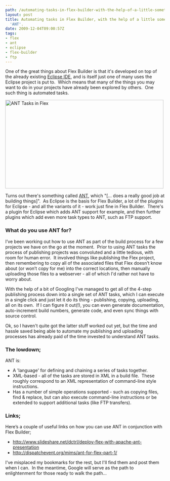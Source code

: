 ```yaml
---
path: /automating-tasks-in-flex-builder-with-the-help-of-a-little-something-called-ant/
layout: post
title: Automating tasks in Flex Builder, with the help of a little something called
  'ANT'.
date: 2009-12-04T09:00:57Z
tags:
- flex
- ant
- eclipse
- flex-builder
- ftp
---
```


One of the great things about Flex Builder is that it's developed on top of the already existing <a href="http://www.eclipse.org/" target="_blank">Eclipse IDE</a>, and is itself just one of many uses the Eclipse project is put to.  Which means that many of the things you may want to do in your projects have already been explored by others.  One such thing is automated tasks.

<img class="alignnone size-full wp-image-1058" title="ANT Tasks in Flex" src="http://uploads.psyked.co.uk/2009/12/anttasks.jpg" alt="ANT Tasks in Flex" width="500" height="280" />

Turns out there's something called <a href="http://ant.apache.org/faq.html#what-is-ant" target="_blank">ANT</a>, which "[... does a really good job at building things]".  As Eclipse is the basis for Flex Builder, a lot of the plugins for Eclipse - and all the variants of it - work just fine in Flex Builder.  There's a plugin for Eclipse which adds ANT support for example, and then further plugins which add even more task types to ANT, such as FTP support.
<!--more-->
<h3>What do you use ANT for?</h3>
I’ve been  working out how to use ANT as part of the build process for a few projects we have on the go at the moment.  Prior to using ANT tasks the process of publishing projects was convoluted and a little tedious, with room for human error.  It involved things like publishing the Flex project, then remembering to copy all of the  associated files that Flex doesn’t know about (or won’t copy for me) into  the correct locations, then manually uploading those files to a webserver - all of which I'd rather not have to worry about.

With the help of a bit of Googling I've managed to get all of the 4-step publishing process down into a single set of ANT tasks, which I can execute in a single click and just let it do its thing - publishing, copying, uploading, all on its own.  If I can figure it out(!), you can even generate documentation, auto-increment build numbers, generate code, and even sync things with source control.

Ok, so I haven't quite got the latter stuff worked out yet, but the time and hassle saved being able to automate my publishing and uploading processes has already paid of the time invested to understand ANT tasks.
<h3>The lowdown;</h3>
ANT is:
<ul>
	<li>A 'language' for defining and chaining a series of tasks together.</li>
	<li>XML-based - all of the tasks are stored in XML in a build file.  These roughly correspond to an XML representation of command-line style instructions.</li>
	<li>Has a number of simple operations supported - such as copying files, find &amp; replace, but can also execute command-line instructions or be extended to support additional tasks (like FTP transfers).</li>
</ul>
<h3>Links;</h3>
Here’s a couple  of useful links on how you can use ANT in conjunction with Flex Builder;
<ul>
	<li><a href="http://www.slideshare.net/dctrl/deploy-flex-with-apache-ant-presentation">http://www.slideshare.net/dctrl/deploy-flex-with-apache-ant-presentation</a></li>
	<li><a href="http://dispatchevent.org/mims/ant-for-flex-part-1/">http://dispatchevent.org/mims/ant-for-flex-part-1/</a></li>
</ul>
I've misplaced my bookmarks for the rest, but I'll find them and post them when I can.  In the meantime, Google will serve as the path to enlightenment for those ready to walk the path...